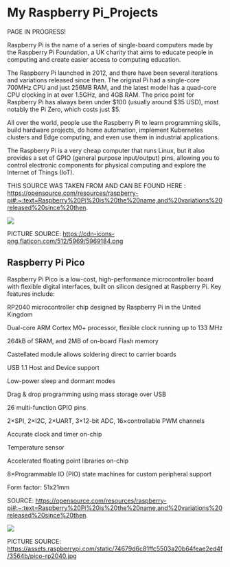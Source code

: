 # My Raspberry Pi_Projects


PAGE IN PROGRESS!

Raspberry Pi is the name of a series of single-board computers made by the Raspberry Pi Foundation, a UK charity that aims to educate people in computing and create easier access to computing education.

The Raspberry Pi launched in 2012, and there have been several iterations and variations released since then. The original Pi had a single-core 700MHz CPU and just 256MB RAM, and the latest model has a quad-core CPU clocking in at over 1.5GHz, and 4GB RAM. The price point for Raspberry Pi has always been under $100 (usually around $35 USD), most notably the Pi Zero, which costs just $5.

All over the world, people use the Raspberry Pi to learn programming skills, build hardware projects, do home automation, implement Kubernetes clusters and Edge computing, and even use them in industrial applications.

The Raspberry Pi is a very cheap computer that runs Linux, but it also provides a set of GPIO (general purpose input/output) pins, allowing you to control electronic components for physical computing and explore the Internet of Things (IoT).

THIS SOURCE WAS TAKEN FROM AND CAN BE FOUND HERE : https://opensource.com/resources/raspberry-pi#:~:text=Raspberry%20Pi%20is%20the%20name,and%20variations%20released%20since%20then.

![](https://cdn-icons-png.flaticon.com/512/5969/5969184.png)

PICTURE SOURCE: https://cdn-icons-png.flaticon.com/512/5969/5969184.png

Raspberry Pi Pico
-----------------

Raspberry Pi Pico is a low-cost, high-performance microcontroller board with flexible digital interfaces, built on silicon designed at Raspberry Pi. Key features include:


RP2040 microcontroller chip designed by Raspberry Pi in the United Kingdom

Dual-core ARM Cortex M0+ processor, flexible clock running up to 133 MHz

264kB of SRAM, and 2MB of on-board Flash memory

Castellated module allows soldering direct to carrier boards

USB 1.1 Host and Device support

Low-power sleep and dormant modes

Drag & drop programming using mass storage over USB

26 multi-function GPIO pins

2×SPI, 2×I2C, 2×UART, 3×12-bit ADC, 16×controllable PWM channels

Accurate clock and timer on-chip

Temperature sensor

Accelerated floating point libraries on-chip

8×Programmable IO (PIO) state machines for custom peripheral support

Form factor: 51x21mm 

SOURCE: https://opensource.com/resources/raspberry-pi#:~:text=Raspberry%20Pi%20is%20the%20name,and%20variations%20released%20since%20then.

![](https://assets.raspberrypi.com/static/74679d6c81ffc5503a20b64feae2ed4f/3564b/pico-rp2040.jpg)

PICTURE SOURCE: https://assets.raspberrypi.com/static/74679d6c81ffc5503a20b64feae2ed4f/3564b/pico-rp2040.jpg
